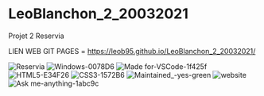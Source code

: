# LeoBlanchon_2_20032021
Projet 2 Reservia 

LIEN WEB GIT PAGES =
https://leob95.github.io/LeoBlanchon_2_20032021/

 
![Reservia](https://user-images.githubusercontent.com/78887001/116440552-eb17fd00-a850-11eb-8133-97f9bf9d6ee1.jpg)
![Windows-0078D6](https://user-images.githubusercontent.com/78887001/116440382-bb68f500-a850-11eb-8cb5-c850666ada92.jpg)
![Made for-VSCode-1f425f](https://user-images.githubusercontent.com/78887001/116440405-c2900300-a850-11eb-858d-5e26e2173702.jpg)
![HTML5-E34F26](https://user-images.githubusercontent.com/78887001/116440423-c885e400-a850-11eb-93fd-802c8f768fd8.jpg)
![CSS3-1572B6](https://user-images.githubusercontent.com/78887001/116440436-cc196b00-a850-11eb-93f7-3eaa5875e8f1.jpg)
![Maintained_-yes-green](https://user-images.githubusercontent.com/78887001/116440467-d50a3c80-a850-11eb-8782-9a63b9e1cc0b.jpg)
![website](https://user-images.githubusercontent.com/78887001/116440472-d6d40000-a850-11eb-9358-870e7a5c99dc.jpg)
![Ask me-anything-1abc9c](https://user-images.githubusercontent.com/78887001/116440481-da678700-a850-11eb-973a-af188b5d3699.jpg)

